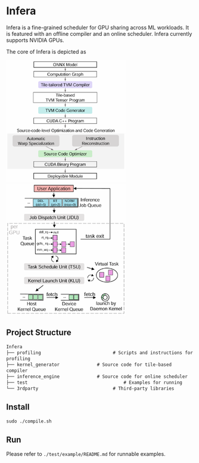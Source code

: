 # Infera

Infera is a fine-grained scheduler for GPU sharing across ML workloads.
It is featured with an offline compiler and an online scheduler.
Infera currently supports NVIDIA GPUs.

The core of Infera is depicted as

<img src="./compiler.png" alt="./compiler.png" width="320cm">
<img src="./scheduler.png" alt="./scheduler.png" width="320cm">

## Project Structure
```
Infera
├── profiling                           # Scripts and instructions for profiling
├── kernel_generator              # Source code for tile-based compiler
├── inference_engine              # Source code for online scheduler
├── test                                    # Examples for running
└── 3rdparty                            # Third-party libraries

```


## Install
```
sudo ./compile.sh
```


## Run
Please refer to ```./test/example/README.md``` for runnable examples.